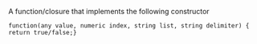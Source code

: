 A function/closure that implements the following constructor

`function(any value, numeric index, string list, string delimiter) { return true/false;}`
